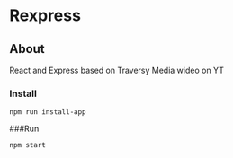 # Rexpress

## About

React and Express based on Traversy Media wideo on YT

### Install

    npm run install-app

###Run

    npm start